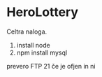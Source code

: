 # HeroLottery
Celtra naloga.

1. install node
2. npm install mysql

prevero FTP 21 če je ofjen in ni
